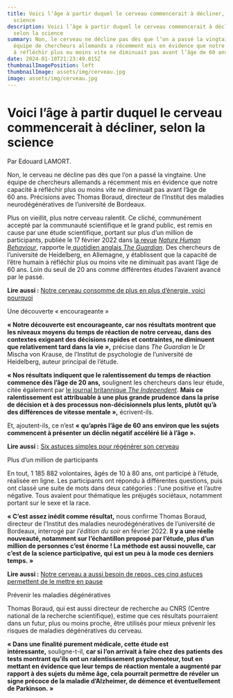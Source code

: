```yaml
---
title: Voici l’âge à partir duquel le cerveau commencerait à décliner, selon la
  science
description: Voici l’âge à partir duquel le cerveau commencerait à décliner,
  selon la science
summary: Non, le cerveau ne décline pas dès que l’on a passé la vingtaine. Une
  équipe de chercheurs allemands a récemment mis en évidence que notre capacité
  à réfléchir plus ou moins vite ne diminuait pas avant l’âge de 60 ans
date: 2024-01-10T21:23:49.015Z
thumbnailImagePosition: left
thumbnailImage: assets/img/cerveau.jpg
image: assets/img/cerveau.jpg
---
```

<!--StartFragment-->

# Voici l’âge à partir duquel le cerveau commencerait à décliner, selon la science

Par Edouard LAMORT.

Non, le cerveau ne décline pas dès que l’on a passé la vingtaine. Une équipe de chercheurs allemands a récemment mis en évidence que notre capacité à réfléchir plus ou moins vite ne diminuait pas avant l’âge de 60 ans. Précisions avec Thomas Boraud, directeur de l’Institut des maladies neurodégénératives de l’université de Bordeaux.

Plus on vieillit, plus notre cerveau ralentit. Ce cliché, communément accepté par la communauté scientifique et le grand public, est remis en cause par une étude scientifique, portant sur plus d’un million de participants, publiée le 17 février 2022 dans [la revue](https://www.nature.com/articles/s41562-021-01282-7.epdf?sharing_token=TC1nPB9QpUu6a7g0OKESwNRgN0jAjWel9jnR3ZoTv0PFAvLz36zBP7if64tX7WAL1xsY5lLV6mdgRNTEWsB3nrjH12yCLpancZ_wQ88mBKslpCP4dD8btvR8OWiAVpImke6VecZfPqOSpdXmvYTyxxTQbs2-EhvAShiZaLGG_kYm0DNtpdCbA_5p744b89fRAFRLl87ksZhutMe3nrQTfJKVVB1m8Pmpoc9oRWbSDIj3-4f1W3aB0ve43qHYdY-MMdaijfnhf09czo-TdjSqyE4ktZJfenSnWMpmbxmW9pjvljxbLeBMbfIMpo7k_oUpkSIVuVKkjC-FshI1OF5hmg%3D%3D&tracking_referrer=www.theguardian.com) *[Nature Human Behaviour](https://www.nature.com/articles/s41562-021-01282-7.epdf?sharing_token=TC1nPB9QpUu6a7g0OKESwNRgN0jAjWel9jnR3ZoTv0PFAvLz36zBP7if64tX7WAL1xsY5lLV6mdgRNTEWsB3nrjH12yCLpancZ_wQ88mBKslpCP4dD8btvR8OWiAVpImke6VecZfPqOSpdXmvYTyxxTQbs2-EhvAShiZaLGG_kYm0DNtpdCbA_5p744b89fRAFRLl87ksZhutMe3nrQTfJKVVB1m8Pmpoc9oRWbSDIj3-4f1W3aB0ve43qHYdY-MMdaijfnhf09czo-TdjSqyE4ktZJfenSnWMpmbxmW9pjvljxbLeBMbfIMpo7k_oUpkSIVuVKkjC-FshI1OF5hmg%3D%3D&tracking_referrer=www.theguardian.com)*, rapporte le[ quotidien anglais ](https://www.theguardian.com/science/2022/feb/17/brains-do-not-slow-down-until-after-age-of-60-study-finds)*[The Guardian](https://www.theguardian.com/science/2022/feb/17/brains-do-not-slow-down-until-after-age-of-60-study-finds)*. Des chercheurs de l’université de Heidelberg, en Allemagne, y établissent que la capacité de l’être humain à réfléchir plus ou moins vite ne diminuait pas avant l’âge de 60 ans. Loin du seuil de 20 ans comme différentes études l’avaient avancé par le passé.

**Lire aussi :** [Notre cerveau consomme de plus en plus d’énergie, voici pourquoi](https://www.ouest-france.fr/leditiondusoir/2023-12-15/notre-cerveau-consomme-de-plus-en-plus-d-energie-voici-pourquoi-d4826543-c907-439f-93d2-6fed39d56702)

Une découverte « encourageante »

**« Notre découverte est encourageante, car nos résultats montrent que les niveaux moyens du temps de réaction de notre cerveau, dans des contextes exigeant des décisions rapides et contraintes, ne diminuent que relativement tard dans la vie »,** précise dans *The Guardian* le Dr Mischa von Krause, de l’Institut de psychologie de l’université de Heidelberg, auteur principal de l’étude.

**« Nos résultats indiquent que le ralentissement du temps de réaction commence dès l’âge de 20 ans,** soulignent les chercheurs dans leur étude, citée également par [le journal britannique ](https://www.independent.co.uk/news/science/brain-ageing-processing-speed-heidelberg-b2017920.html)*[The Independent](https://www.independent.co.uk/news/science/brain-ageing-processing-speed-heidelberg-b2017920.html)*. **Mais ce ralentissement est attribuable à une plus grande prudence dans la prise de décision et à des processus non-décisionnels plus lents, plutôt qu’à des différences de vitesse mentale »,** écrivent-ils.

Et, ajoutent-ils, ce n’est **« qu’après l’âge de 60 ans environ que les sujets commencent à présenter un déclin négatif accéléré lié à l’âge ».**

**Lire aussi :** [Six astuces simples pour régénérer son cerveau](https://www.ouest-france.fr/leditiondusoir/2023-03-01/six-astuces-simples-pour-regenerer-son-cerveau-8a5ab1eb-8f42-45bc-b11d-6afbe24e521c)

Plus d’un million de participants

En tout, 1 185 882 volontaires, âgés de 10 à 80 ans, ont participé à l’étude, réalisée en ligne. Les participants ont répondu à différentes questions, puis ont classé une suite de mots dans deux catégories : l’une positive et l’autre négative. Tous avaient pour thématique les préjugés sociétaux, notamment portant sur le sexe et la race.

**« C’est assez inédit comme résultat,** nous confirme Thomas Boraud, directeur de l’Institut des maladies neurodégénératives de l’université de Bordeaux, interrogé par *l’édition du soir* en février 2022. **Il y a une réelle nouveauté, notamment sur l’échantillon proposé par l’étude, plus d’un million de personnes c’est énorme ! La méthode est aussi nouvelle, car c’est de la science participative, qui est un peu à la mode ces derniers temps. »**

**Lire aussi :** [Notre cerveau a aussi besoin de repos, ces cinq astuces permettent de le mettre en pause](https://www.ouest-france.fr/leditiondusoir/2023-10-06/notre-cerveau-a-aussi-besoin-de-repos-ces-cinq-astuces-permettent-de-le-mettre-en-pause-29b84e33-545d-4c09-974d-7cd736a0b927)

Prévenir les maladies dégénératives

Thomas Boraud, qui est aussi directeur de recherche au CNRS (Centre national de la recherche scientifique), estime que ces résultats pourraient dans un futur, plus ou moins proche, être utilisés pour mieux prévenir les risques de maladies dégénératives du cerveau.

**« Dans une finalité purement médicale, cette étude est intéressante,** souligne-t-il, **car si l’on arrivait à faire chez des patients des tests montrant qu’ils ont un ralentissement psychomoteur, tout en mettant en évidence que leur temps de réaction mentale a augmenté par rapport à des sujets du même âge, cela pourrait permettre de révéler un signe précoce de la maladie d’Alzheimer, de démence et éventuellement de Parkinson. »**

<!--EndFragment-->
